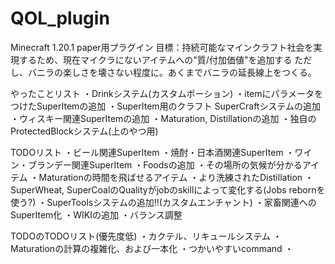 # QOL_plugin
Minecraft 1.20.1 paper用プラグイン
目標：持続可能なマインクラフト社会を実現するため、現在マイクラにないアイテムへの"質/付加価値"を追加する
ただし、バニラの楽しさを壊さない程度に。あくまでバニラの延長線上をつくる。

やったことリスト
・Drinkシステム(カスタムポーション)
・itemにパラメータをつけたSuperItemの追加
・SuperItem用のクラフト SuperCraftシステムの追加
・ウィスキー関連SuperItemの追加
・Maturation, Distillationの追加
・独自のProtectedBlockシステム(上のやつ用)

TODOリスト
・ビール関連SuperItem
・焼酎・日本酒関連SuperItem
・ワイン・ブランデー関連SuperItem
・Foodsの追加
・その場所の気候が分かるアイテム
・Maturationの時間を飛ばせるアイテム
・より洗練されたDistillation
・SuperWheat, SuperCoalのQualityがjobのskillによって変化する(Jobs rebornを使う?)
・SuperToolsシステムの追加!!(カスタムエンチャント)
・家畜関連へのSuperItem化
・WIKIの追加
・バランス調整

TODOのTODOリスト(優先度低)
・カクテル、リキュールシステム
・Maturationの計算の複雑化、および一本化
・つかいやすいcommand
・
